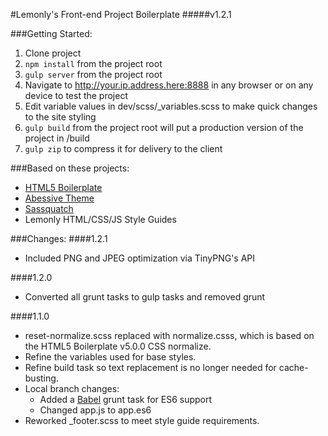 #Lemonly's Front-end Project Boilerplate
#####v1.2.1

###Getting Started:
1. Clone project
2. `npm install` from the project root
3. `gulp server` from the project root
4. Navigate to http://your.ip.address.here:8888 in any browser or on any device to test the project
5. Edit variable values in dev/scss/_variables.scss to make quick changes to the site styling
6. `gulp build` from the project root will put a production version of the project in /build
7. `gulp zip` to compress it for delivery to the client

###Based on these projects:
* [HTML5 Boilerplate](https://html5boilerplate.com/)
* [Abessive Theme](https://github.com/joshbroton/abessive)
* [Sassquatch](https://github.com/joshbroton/sassquatch)
* Lemonly HTML/CSS/JS Style Guides

###Changes:
####1.2.1
* Included PNG and JPEG optimization via TinyPNG's API

####1.2.0
* Converted all grunt tasks to gulp tasks and removed grunt

####1.1.0
* reset-normalize.scss replaced with normalize.csss, which is based on the HTML5 Boilerplate v5.0.0 CSS normalize.
* Refine the variables used for base styles.
* Refine build task so text replacement is no longer needed for cache-busting.
* Local branch changes:
    * Added a [Babel](https://babeljs.io/) grunt task for ES6 support
    * Changed app.js to app.es6
* Reworked _footer.scss to meet style guide requirements.
